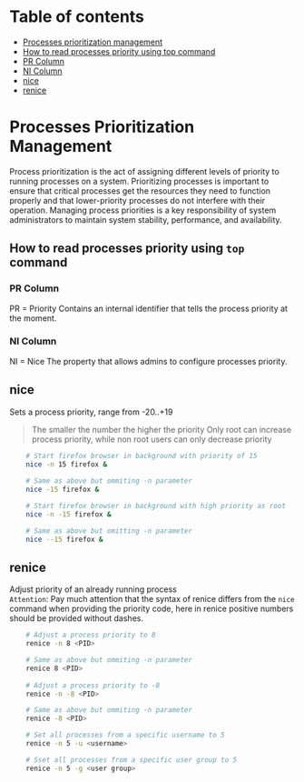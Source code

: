 # Table of contents
- [Processes prioritization management](#processes-prioritization-management)
- [How to read processes priority using top command](#how-to-read-processes-priority-using-top-command)
- [PR Column](#pr-column)
- [NI Column](#ni-column)
- [nice](#nice)
- [renice](#renice)

# Processes Prioritization Management
Process prioritization is the act of assigning different levels of priority to running processes on a system. Prioritizing processes is important to ensure that critical processes get the resources they need to function properly and that lower-priority processes do not interfere with their operation. Managing process priorities is a key responsibility of system administrators to maintain system stability, performance, and availability.

## How to read processes priority using `top` command
### PR Column
PR = Priority
Contains an internal identifier that tells the process priority at the moment.

### NI Column
NI = Nice
The property that allows admins to configure processes priority.

## nice
Sets a process priority, range from -20..+19
> The smaller the number the higher the priority
> Only root can increase process priority, while non root users can only decrease priority
```bash
    # Start firefox browser in background with priority of 15
    nice -n 15 firefox &
    
    # Same as above but ommiting -n parameter
    nice -15 firefox &

    # Start firefox browser in background with high priority as root
    nice -n -15 firefox &

    # Same as above but omitting -n parameter
    nice --15 firefox &
```

## renice
Adjust priority of an already running process<br>
`Attention`: Pay much attention that the syntax of renice differs from the `nice` command when providing the priority code, here in renice positive numbers should be provided without dashes.
```bash
    # Adjust a process priority to 8
    renice -n 8 <PID>

    # Same as above but ommiting -n parameter
    renice 8 <PID>
    
    # Adjust a process priority to -8
    renice -n -8 <PID>

    # Same as above but ommiting -n parameter
    renice -8 <PID>

    # Set all processes from a specific username to 5
    renice -n 5 -u <username>

    # Sset all processes from a specific user group to 5
    renice -n 5 -g <user group>
```